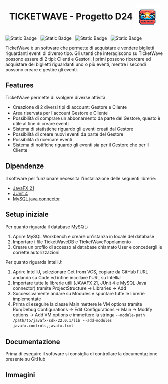 <div>
  <h1 align="center"> TICKETWAVE - Progetto D24 
  <img align="center" src="src/it/unipv/insfw23/TicketWave/modelView/imagesResources/logo.png" width="80" /> </h1> 
</div>
  
<p float="left">
  <img alt="Static Badge" src="https://img.shields.io/badge/Backend-Java%20SE%2021-blue?style=for-the-badge&logo=intellijidea&logoColor=white&labelColor=grey&color=blue">
  &nbsp;
  <img alt="Static Badge" src="https://img.shields.io/badge/Frontend-JavaFX%2021-blue?style=for-the-badge&logo=openlayers&logoColor=white&labelColor=grey&color=18ba81">
  &nbsp;  
  <img alt="Static Badge" src="https://img.shields.io/badge/Test-JUNIT%204-blue?style=for-the-badge&logo=checkmarx&logoColor=white&labelColor=grey&color=c63d3b">
  &nbsp;
  <img alt="Static Badge" src="https://img.shields.io/badge/Database-MYSQL%208-blue?style=for-the-badge&logo=openmediavault&logoColor=white&labelColor=grey&color=d68215">
</p>

TicketWave è un software che permette di acquistare e vendere biglietti riguardanti eventi di diverso tipo. Gli utenti che interagiscono su TicketWave possono essere di 2 tipi: Clienti e Gestori. I primi possono ricercare ed acquistare dei biglietti riguardanti uno o più eventi, mentre i secondi possono creare e gestire gli eventi. 

## Features
TicketWave permette di svolgere diverse attività: 
- Creazione di 2 diversi tipi di account: Gestore e Cliente
- Area riservata per l'account Gestore e Cliente
- Possibilità di comprare un abbonamento da parte del Gestore, questo è utile al fine di creare eventi
- Sistema di statistiche riguardo gli eventi creati dal Gestore
- Possibilità di creare nuovi eventi da parte del Gestore
- Possibilità di ricercare eventi
- Sistema di notifiche riguardo gli eventi sia per il Gestore che per il Cliente

## Dipendenze 
Il software per funzionare necessita l'installazione delle seguenti librerie:
- [JavaFX 21](https://gluonhq.com/products/javafx/)
- [JUnit 4](https://github.com/junit-team/junit4/releases/tag/r4.13.2)
- [MySQL java connector](https://github.com/mysql/mysql-connector-j)

## Setup iniziale  
Per quanto riguarda il database MySQL:
1. Aprire MySQL Workbench e creare un'istanza in locale del database
2. Importare i file TicketWaveDB e TicketWavePopolamento
3. Creare un profilo di accesso al database chiamato User e concedergli le corrette autorizzazioni

Per quanto riguarda IntelliJ:
1. Aprire IntelliJ, selezionare Get from VCS, copiare da GitHub l'URL andando su Code ed infine incollare l'URL su IntelliJ
2. Importare tutte le librerie utili (JAVAFX 21, JUnit 4 e MySQL Java connector) tramite ProjectStructure -> Libraries -> Add
3. Successivamente andare su Modules e spuntare tutte le librerie implementate
4. Prima di eseguire la classe Main mettere le VM options tramite Run/Debug Configurations -> Edit Configurations -> Main -> Modify options -> Add VM options e immettere la stringa ```--module-path /path/to/javafx-sdk-22.0.1/lib --add-modules javafx.controls,javafx.fxml ```

## Documentazione
Prima di eseguire il software si consiglia di controllare la documentazione presente su GitHub

## Immagini

